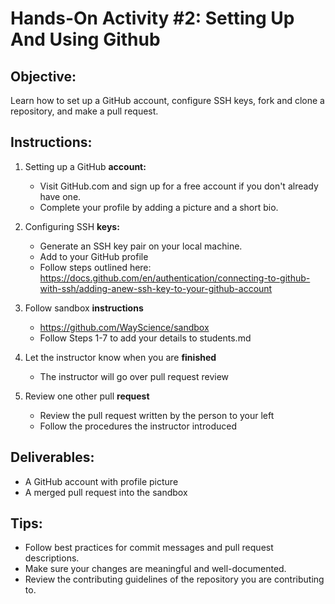 # Hands-On Activity #2: Setting Up And Using Github

## Objective:

Learn how to set up a GitHub account, configure SSH keys, fork and clone a repository, and make a pull request.

## Instructions:

1. Setting up a GitHub **account:**
    - Visit GitHub.com and sign up for a free account if you don't already have one. 
    - Complete your profile by adding a picture and a short bio.

2. Configuring SSH **keys:**
    - Generate an SSH key pair on your local machine. 
    - Add to your GitHub profile 
    - Follow steps outlined here:
https://docs.github.com/en/authentication/connecting-to-github-with-ssh/adding-anew-ssh-key-to-your-github-account 

3. Follow sandbox **instructions**
    - https://github.com/WayScience/sandbox 
    - Follow Steps 1-7 to add your details to students.md 

4. Let the instructor know when you are **finished**
    - The instructor will go over pull request review

5. Review one other pull **request**
    - Review the pull request written by the person to your left 
    - Follow the procedures the instructor introduced

## Deliverables:

- A GitHub account with profile picture 
- A merged pull request into the sandbox

## Tips:

- Follow best practices for commit messages and pull request descriptions. 
- Make sure your changes are meaningful and well-documented. 
- Review the contributing guidelines of the repository you are contributing to.